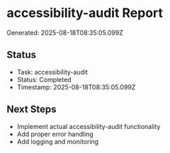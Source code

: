 # accessibility-audit Report

Generated: 2025-08-18T08:35:05.099Z

## Status
- Task: accessibility-audit
- Status: Completed
- Timestamp: 2025-08-18T08:35:05.099Z

## Next Steps
- Implement actual accessibility-audit functionality
- Add proper error handling
- Add logging and monitoring
